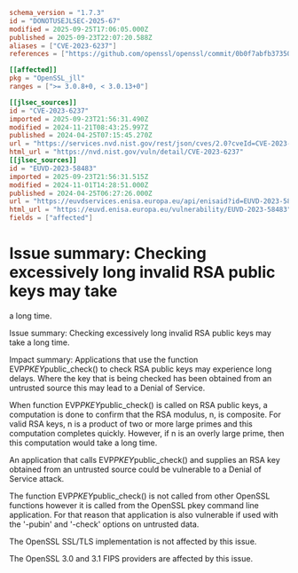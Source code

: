 ```toml
schema_version = "1.7.3"
id = "DONOTUSEJLSEC-2025-67"
modified = 2025-09-25T17:06:05.000Z
published = 2025-09-23T22:07:20.588Z
aliases = ["CVE-2023-6237"]
references = ["https://github.com/openssl/openssl/commit/0b0f7abfb37350794a4b8960fafc292cd5d1b84d", "https://github.com/openssl/openssl/commit/18c02492138d1eb8b6548cb26e7b625fb2414a2a", "https://github.com/openssl/openssl/commit/a830f551557d3d66a84bbb18a5b889c640c36294", "https://www.openssl.org/news/secadv/20240115.txt", "http://www.openwall.com/lists/oss-security/2024/03/11/1", "https://github.com/openssl/openssl/commit/0b0f7abfb37350794a4b8960fafc292cd5d1b84d", "https://github.com/openssl/openssl/commit/18c02492138d1eb8b6548cb26e7b625fb2414a2a", "https://github.com/openssl/openssl/commit/a830f551557d3d66a84bbb18a5b889c640c36294", "https://security.netapp.com/advisory/ntap-20240531-0007/", "https://www.openssl.org/news/secadv/20240115.txt"]

[[affected]]
pkg = "OpenSSL_jll"
ranges = [">= 3.0.8+0, < 3.0.13+0"]

[[jlsec_sources]]
id = "CVE-2023-6237"
imported = 2025-09-23T21:56:31.490Z
modified = 2024-11-21T08:43:25.997Z
published = 2024-04-25T07:15:45.270Z
url = "https://services.nvd.nist.gov/rest/json/cves/2.0?cveId=CVE-2023-6237"
html_url = "https://nvd.nist.gov/vuln/detail/CVE-2023-6237"
[[jlsec_sources]]
id = "EUVD-2023-58483"
imported = 2025-09-23T21:56:31.515Z
modified = 2024-11-01T14:28:51.000Z
published = 2024-04-25T06:27:26.000Z
url = "https://euvdservices.enisa.europa.eu/api/enisaid?id=EUVD-2023-58483"
html_url = "https://euvd.enisa.europa.eu/vulnerability/EUVD-2023-58483"
fields = ["affected"]
```

# Issue summary: Checking excessively long invalid RSA public keys may take

a long time.

Issue summary: Checking excessively long invalid RSA public keys may take a long time.

Impact summary: Applications that use the function EVP*PKEY*public_check() to check RSA public keys may experience long delays. Where the key that is being checked has been obtained from an untrusted source this may lead to a Denial of Service.

When function EVP*PKEY*public_check() is called on RSA public keys, a computation is done to confirm that the RSA modulus, n, is composite. For valid RSA keys, n is a product of two or more large primes and this computation completes quickly. However, if n is an overly large prime, then this computation would take a long time.

An application that calls EVP*PKEY*public_check() and supplies an RSA key obtained from an untrusted source could be vulnerable to a Denial of Service attack.

The function EVP*PKEY*public_check() is not called from other OpenSSL functions however it is called from the OpenSSL pkey command line application. For that reason that application is also vulnerable if used with the '-pubin' and '-check' options on untrusted data.

The OpenSSL SSL/TLS implementation is not affected by this issue.

The OpenSSL 3.0 and 3.1 FIPS providers are affected by this issue.


